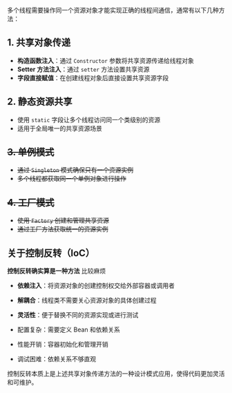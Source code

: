 多个线程需要操作同一个资源对象才能实现正确的线程间通信，通常有以下几种方法：
## 1. 共享对象传递
- **构造函数注入**：通过 `Constructor` 参数将共享资源传递给线程对象
- **Setter 方法注入**：通过 `setter` 方法设置共享资源
- **字段直接赋值**：在创建线程对象后直接设置共享资源字段

## 2. 静态资源共享
- 使用 `static` 字段让多个线程访问同一个类级别的资源
- 适用于全局唯一的共享资源场景

## ~~3. 单例模式~~
- ~~通过 `Singleton` 模式确保只有一个资源实例~~
- ~~多个线程都获取同一个单例对象进行操作~~

## ~~4. 工厂模式~~
- ~~使用 `Factory` 创建和管理共享资源~~
- ~~通过工厂方法获取统一的资源实例~~

## 关于控制反转（IoC）

**控制反转确实算是一种方法**
比较麻烦

- **依赖注入**：将资源对象的创建控制权交给外部容器或调用者
- **解耦合**：线程类不需要关心资源对象的具体创建过程
- **灵活性**：便于替换不同的资源实现或进行测试

- 配置复杂：需要定义 Bean 和依赖关系
- 性能开销：容器初始化和管理开销
- 调试困难：依赖关系不够直观

控制反转本质上是上述共享对象传递方法的一种设计模式应用，使得代码更加灵活和可维护。